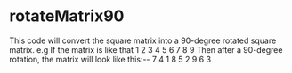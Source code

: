 # rotateMatrix90
This code will convert the square matrix into a 90-degree rotated square matrix.
e.g
If the matrix is like that 
1 2 3
4 5 6
7 8 9
Then after a 90-degree rotation, the matrix will look like this:--
7 4 1
8 5 2
9 6 3
